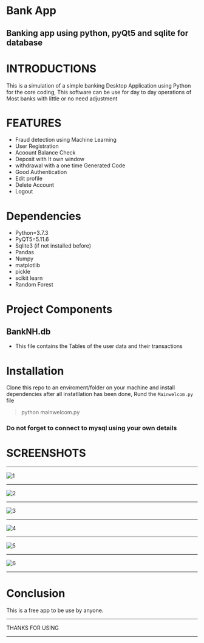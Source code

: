 
# Bank App
## Banking app using python, pyQt5 and sqlite for database


# INTRODUCTIONS

This is a simulation of a simple banking Desktop Application using Python for the core coding, This software can be use for day to day operations of Most banks with little or no need adjustment


#  FEATURES
- Fraud detection using Machine Learning
- User Registration
- Acoount Balance Check
- Deposit with It own window
- withdrawal with a one time Generated Code
- Good Authentication
- Edit profile
- Delete Account
- Logout

# Dependencies
- Python=3.7.3
- PyQT5=5.11.6
- Sqlite3 (if not installed before)
- Pandas
- Numpy
- matplotlib
- pickle
- scikit learn
- Random Forest
 
# Project Components 
 ## BankNH.db
 - This file contains the Tables of the user data and their transactions

# Installation

Clone this repo to an enviroment/folder on your machine and install dependencies after all instatllation has been done, Rund the `Mainwelcom.py` file

> python mainwelcom.py

### Do not forget to connect to mysql using your own details

# SCREENSHOTS
___

![1](page1.jpg)
___

![2](page2.jpg)
___

![3](page3.jpg)
___

![4](page4.jpg)
___

![5](page5.jpg)
___

![6](page6.jpg)
___

# Conclusion

This is a free app to be use by anyone.
___

THANKS FOR USING

___
